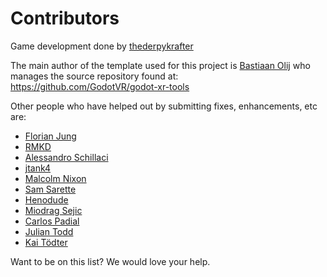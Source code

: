 Contributors
============

Game development done by [thederpykrafter](https://github.com/thederpykrafter)

The main author of the template used for this project is [Bastiaan Olij](https://github.com/BastiaanOlij) who manages the source repository found at:
https://github.com/GodotVR/godot-xr-tools

Other people who have helped out by submitting fixes, enhancements, etc are:
- [Florian Jung](https://github.com/Windfisch)
- [RMKD](https://github.com/RMKD)
- [Alessandro Schillaci](https://github.com/silverslade)
- [jtank4](https://github.com/jtank4)
- [Malcolm Nixon](https://github.com/malcolmnixon)
- [Sam Sarette](https://github.com/lunarcloud)
- [Henodude](https://github.com/Henodude)
- [Miodrag Sejic](https://github.com/DigitalN8m4r3)
- [Carlos Padial](https://github.com/surreal6)
- [Julian Todd](https://github.com/goatchurchprime)
- [Kai Tödter](https://github.com/toedter)

Want to be on this list? We would love your help.
